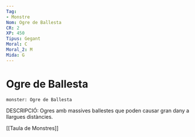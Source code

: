 ```yaml
---
Tag:
- Monstre
Nom: Ogre de Ballesta
CR: 2
XP: 450
Tipus: Gegant
Moral: C
Moral_2: M
Mida: G
---
```

# Ogre de Ballesta

```statblock
monster: Ogre de Ballesta
```

DESCRIPCIÓ: 
Ogres amb massives ballestes que poden causar gran dany a llargues distàncies.

[[Taula de Monstres]]
